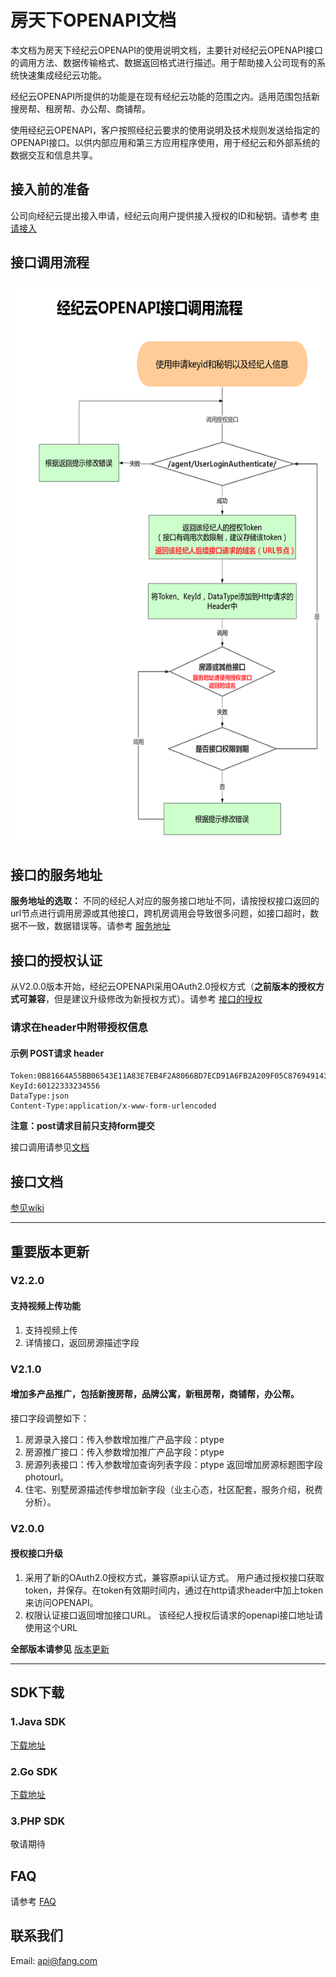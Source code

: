 ﻿# 房天下OPENAPI文档
本文档为房天下经纪云OPENAPI的使用说明文档，主要针对经纪云OPENAPI接口的调用方法、数据传输格式、数据返回格式进行描述。用于帮助接入公司现有的系统快速集成经纪云功能。

经纪云OPENAPI所提供的功能是在现有经纪云功能的范围之内。适用范围包括新搜房帮、租房帮、办公帮、商铺帮。

使用经纪云OPENAPI，客户按照经纪云要求的使用说明及技术规则发送给指定的OPENAPI接口。以供内部应用和第三方应用程序使用，用于经纪云和外部系统的数据交互和信息共享。

## 接入前的准备

公司向经纪云提出接入申请，经纪云向用户提供接入授权的ID和秘钥。请参考  [申请接入](https://github.com/fangjjy/openapi_document/wiki/%E7%94%B3%E8%AF%B7%E6%8E%A5%E5%85%A5)


## 接口调用流程

<img src="https://raw.githubusercontent.com/fangjjy/openapi_document/master/doc_images/authorizationprocess.jpg" width=600 height=900 />

## 接口的服务地址

**服务地址的选取：**
不同的经纪人对应的服务接口地址不同，请按授权接口返回的url节点进行调用房源或其他接口，跨机房调用会导致很多问题，如接口超时，数据不一致，数据错误等。请参考 [服务地址](https://github.com/fangjjy/openapi_document/wiki/%E6%9C%8D%E5%8A%A1%E5%9C%B0%E5%9D%80)


## 接口的授权认证

从V2.0.0版本开始，经纪云OPENAPI采用OAuth2.0授权方式（**之前版本的授权方式可兼容**，但是建议升级修改为新授权方式）。请参考 [接口的授权](https://github.com/fangjjy/openapi_document/wiki/%E6%8E%A5%E5%8F%A3%E7%9A%84%E6%8E%88%E6%9D%83)

### 请求在header中附带授权信息
#### 示例 POST请求 header

```
Token:0B81664A55BB06543E11A83E7EB4F2A8066BD7ECD91A6FB2A209F05C8769491436B71E6360660C5AC17A419A1429B0B26C7482F6C2C3106922617F1FC5BE
KeyId:60122333234556
DataType:json
Content-Type:application/x-www-form-urlencoded
```

**注意：post请求目前只支持form提交**

接口调用请参见[文档](https://github.com/fangjjy/openapi_document/wiki/%E6%8E%A5%E5%8F%A3%E7%9A%84%E8%B0%83%E7%94%A8%E5%8F%8A%E7%A4%BA%E4%BE%8B)

## 接口文档
[参见wiki](https://github.com/fangjjy/openapi_document/wiki/%E5%87%BA%E5%94%AE%E4%BD%8F%E5%AE%85%E6%88%BF%E6%BA%90%E5%AF%BC%E5%85%A5%E6%8E%A5%E5%8F%A3)


***


## 重要版本更新

### V2.2.0
#### 支持视频上传功能
1. 支持视频上传
2. 详情接口，返回房源描述字段

### V2.1.0
#### 增加多产品推广，包括新搜房帮，品牌公寓，新租房帮，商铺帮，办公帮。

接口字段调整如下：
1. 房源录入接口：传入参数增加推广产品字段：ptype 
2. 房源推广接口：传入参数增加推广产品字段：ptype 
3. 房源列表接口：传入参数增加查询列表字段：ptype  返回增加房源标题图字段photourl。
4. 住宅、别墅房源描述传参增加新字段（业主心态，社区配套，服务介绍，税费分析）。

### V2.0.0
#### 授权接口升级

1. 采用了新的OAuth2.0授权方式，兼容原api认证方式。
用户通过授权接口获取token，并保存。在token有效期时间内，通过在http请求header中加上token来访问OPENAPI。
2. 权限认证接口返回增加接口URL。
    该经纪人授权后请求的openapi接口地址请使用这个URL


**全部版本请参见** [版本更新](https://github.com/fangjjy/openapi_document/wiki/%E7%89%88%E6%9C%AC%E6%9B%B4%E6%96%B0)

***

## SDK下载
### 1.Java SDK

  [下载地址](https://github.com/fangjjy/openapi_sdk_java) 
 
### 2.Go SDK

  [下载地址](https://github.com/fangjjy/openapi-go-sdk)

### 3.PHP SDK

敬请期待


## FAQ
请参考 [FAQ](https://github.com/fangjjy/openapi_document/wiki/FAQ)

## 联系我们
Email: api@fang.com

